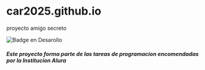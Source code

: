 # car2025.github.io
proyecto amigo secreto

![Badge en Desarollo](https://car2025.github.io/assets/amigo-secreto.png)

<h5><p>Este proyecto forma parte de las tareas de programacion encomendadas por la Institucion Alura  </p></h5>
